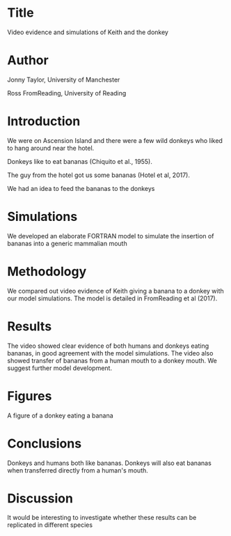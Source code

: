# Title
Video evidence and simulations of Keith and the donkey

# Author
Jonny Taylor, University of Manchester

Ross FromReading, University of Reading

# Introduction
We were on Ascension Island and there were a few wild donkeys who liked to hang around near the hotel.

Donkeys like to eat bananas (Chiquito et al., 1955).

The guy from the hotel got us some bananas (Hotel et al, 2017).

We had an idea to feed the bananas to the donkeys

# Simulations
We developed an elaborate FORTRAN model to simulate the insertion of bananas into a generic mammalian mouth

# Methodology
We compared out video evidence of Keith giving a banana to a donkey with our model simulations.
The model is detailed in FromReading et al (2017).

# Results
The video showed clear evidence of both humans and donkeys eating bananas, in good agreement with the model simulations.
The video also showed transfer of bananas from a human mouth to a donkey mouth. We suggest further model development.

# Figures
A figure of a donkey eating a banana

# Conclusions
Donkeys and humans both like bananas. Donkeys will also eat bananas when transferred directly from a human's mouth.

# Discussion
It would be interesting to investigate whether these results can be replicated in different species